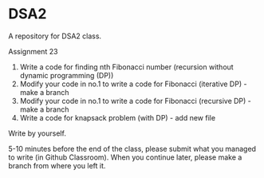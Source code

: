 # DSA2
A repository for DSA2 class.

Assignment 23
1. Write a code for finding nth Fibonacci number (recursion without dynamic programming (DP))
2. Modify your code in no.1 to write a code for Fibonacci (iterative DP) - make a branch
3. Modify your code in no.1 to write a code for Fibonacci (recursive DP) - make a branch
4. Write a code for knapsack problem (with DP) - add new file

Write by yourself.

5-10 minutes before the end of the class, please submit what you managed to write (in Github Classroom). 
When you continue later, please make a branch from where you left it.


